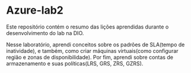 # Azure-lab2
Este repositório contém o resumo das lições aprendidas durante o desenvolvimento do lab na DIO.

Nesse laboratório, aprendi conceitos sobre os padrões de SLA(tempo de inatividade), e também, como criar máquinas virtuais(como configurar região e zonas de disponibilidade).
Por fim, aprendi sobre contas de armazenamento e suas políticas(LRS, GRS, ZRS, GZRS).
